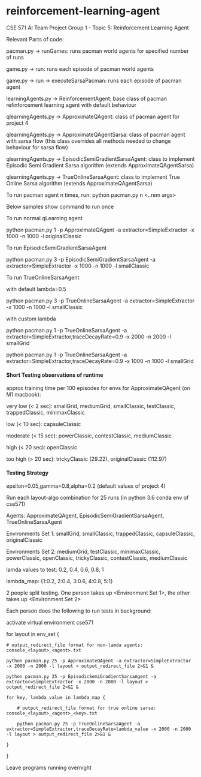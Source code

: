 # reinforcement-learning-agent
CSE 571 AI Team Project Group 1 - Topic 5: Reinforcement Learning Agent

Relevant Parts of code:

pacman.py -> runGames: runs pacman world agents for specified number of runs

game.py -> run: runs each episode of pacman world agents

game.py -> run -> executeSarsaPacman: runs each episode of pacman agent

learningAgents.py -> ReinforcementAgent: base class of pacman refinforcement learning agent with default behaviour

qlearningAgents.py -> ApproximateQAgent: class of pacman agent for project 4

qlearningAgents.py -> ApproximateQAgentSarsa: class of pacman agent with sarsa flow (this class overrides all methods needed to change behaviour for sarsa flow)

qlearningAgents.py -> EpisodicSemiGradientSarsaAgent: class to implement Episodic Semi Gradient Sarsa algorithm (extends ApproximateQAgentSarsa)

qlearningAgents.py -> TrueOnlineSarsaAgent: class to implement True Online Sarsa algorithm (extends ApproximateQAgentSarsa)

To run pacman agent n times, run: python pacman.py n <..rem args>

Below samples show command to run once

To run normal qLearning agent

python pacman.py 1 -p ApproximateQAgent -a extractor=SimpleExtractor -x 1000 -n 1000 -l originalClassic

To run EpisodicSemiGradientSarsaAgent

python pacman.py 3 -p EpisodicSemiGradientSarsaAgent -a extractor=SimpleExtractor -x 1000 -n 1000 -l smallClassic

To run TrueOnlineSarsaAgent

with default lambda=0.5

python pacman.py 3 -p TrueOnlineSarsaAgent -a extractor=SimpleExtractor -x 1000 -n 1000 -l smallClassic

with custom lambda

python pacman.py 1 -p TrueOnlineSarsaAgent -a extractor=SimpleExtractor,traceDecayRate=0.9 -x 2000 -n 2000 -l smallGrid

python pacman.py 1 -p TrueOnlineSarsaAgent -a extractor=SimpleExtractor,traceDecayRate=0.9 -x 1000 -n 1000 -l smallGrid

#### Short Testing observations of runtime ####

approx training time per 100 episodes for envs for ApproximateQAgent (on M1 macbook):

very low (< 2 sec): smallGrid, mediumGrid, smallClassic, testClassic, trappedClassic, minimaxClassic

low (< 10 sec): capsuleClassic

moderate (< 15 sec): powerClassic, contestClassic, mediumClassic

high (< 20 sec): openClassic

too high (> 20 sec): trickyClassic (29.22), originalClassic (112.97)


#### Testing Strategy ####

epsilon=0.05,gamma=0.8,alpha=0.2 (default values of project 4)

Run each layout-algo combination for 25 runs (in python 3.6 conda env of cse571)

Agents: ApproximateQAgent, EpisodicSemiGradientSarsaAgent, TrueOnlineSarsaAgent

Environments Set 1: smallGrid, smallClassic, trappedClassic, capsuleClassic, originalClassic

Environments Set 2: mediumGrid, testClassic, minimaxClassic, powerClassic, openClassic, trickyClassic, contestClassic, mediumClassic

lamda values to test: 0.2, 0.4, 0.6, 0.8, 1

lambda_map: {1:0.2, 2:0.4, 3:0.6, 4:0.8, 5:1}

2 people split testing. One person takes up <Environment Set 1>, the other takes up <Environment Set 2>

Each person does the following to run tests in background:

activate virtual environment cse571

for layout in env_set {

    # output_redirect_file format for non-lamda agents: console_<layout>_<agent>.txt

    python pacman.py 25 -p ApproximateQAgent -a extractor=SimpleExtractor -x 2000 -n 2000 -l layout > output_redirect_file 2>&1 &

    python pacman.py 25 -p EpisodicSemiGradientSarsaAgent -a extractor=SimpleExtractor -x 2000 -n 2000 -l layout > output_redirect_file 2>&1 &

    for key, lambda_value in lambda_map {

        # output_redirect_file format for true online sarsa: console_<layout>_<agent>_<key>.txt
        
        python pacman.py 25 -p TrueOnlineSarsaAgent -a extractor=SimpleExtractor,traceDecayRate=lambda_value -x 2000 -n 2000 -l layout > output_redirect_file 2>&1 &

    }
    
}

Leave programs running overnight
